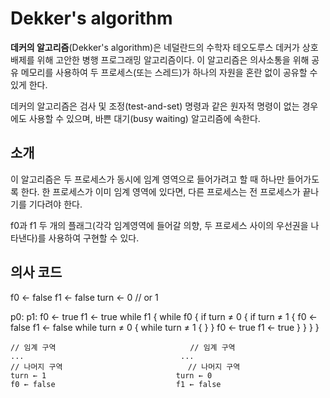 <h1>Dekker's algorithm</h1>
<b>데커의 알고리즘</b>(Dekker's algorithm)은 네덜란드의 수학자 테오도루스 데커가 상호 배제를 위해 고안한 병행 프로그래밍 알고리즘이다. 이 알고리즘은 의사소통을 위해 공유 메모리를 사용하여 두 프로세스(또는 스레드)가 하나의 자원을 혼란 없이 공유할 수 있게 한다.

데커의 알고리즘은 검사 및 조정(test-and-set) 명령과 같은 원자적 명령이 없는 경우에도 사용할 수 있으며, 바쁜 대기(busy waiting) 알고리즘에 속한다.

<h2>소개</h2>
이 알고리즘은 두 프로세스가 동시에 임계 영역으로 들어가려고 할 때 하나만 들어가도록 한다. 한 프로세스가 이미 임계 영역에 있다면, 다른 프로세스는 전 프로세스가 끝나기를 기다려야 한다.

f0과 f1 두 개의 플래그(각각 임계영역에 들어갈 의향, 두 프로세스 사이의 우선권을 나타낸다)를 사용하여 구현할 수 있다.

<h2>의사 코드</h2>
 f0 ← false
 f1 ← false
 turn ← 0   // or 1

 p0:                                 p1:
     f0 ← true                         f1 ← true
     while f1 {                          while f0 {
         if turn ≠ 0 {                       if turn ≠ 1 {
             f0 ← false                         f1 ← false
             while turn ≠ 0 {                    while turn ≠ 1 {
             }                                   }
             f0 ← true                          f1 ← true
          }                                  }
     }                                    }

    // 임계 구역                              // 임계 구역 
    ...                                   ...
    // 나머지 구역                            // 나머지 구역
    turn ← 1                             turn ← 0
    f0 ← false                           f1 ← false
